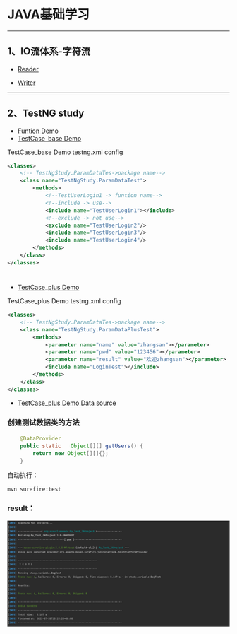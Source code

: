 # JAVA基础学习

---
## 1、IO流体系-字符流

- [Reader](./src/study/ReaderDemoTest.java)

- [Writer](./src/study/ReaderDemoTest.java)

---
## 2、TestNG study

- [Funtion Demo](./src/TestNgStudy/ParamData.java)
- [TestCase_base Demo](./test/TestNgStudy/ParamDataTest.java)

TestCase_base Demo testng.xml config
```xml
<classes>
    <!-- TestNgStudy.ParamDataTes->package name-->
    <class name="TestNgStudy.ParamDataTest">
        <methods>
            <!--TestUserLogin1 -> funtion name-->
            <!--include -> use-->
            <include name="TestUserLogin1"></include>
            <!--exclude -> not use-->
            <exclude name="TestUserLogin2"/>
            <include name="TestUserLogin3"/>
            <include name="TestUserLogin4"/>
        </methods>
    </class>
</classes>
```

#

- [TestCase_plus Demo](./test/TestNgStudy/ParamDataPlusTest.java)

TestCase_plus Demo testng.xml config

```xml
<classes>
    <!-- TestNgStudy.ParamDataTes->package name-->
    <class name="TestNgStudy.ParamDataPlusTest">
        <methods>
            <parameter name="name" value="zhangsan"></parameter>
            <parameter name="pwd" value="123456"></parameter>
            <parameter name="result" value="欢迎zhangsan"></parameter>
            <include name="LoginTest"></include>
        </methods>
    </class>
</classes>
```

- [TestCase_plus Demo Data source](./test/LoginDataSource/LoginParams.java)

### 创建测试数据类的方法
```java
    @DataProvider
    public static   Object[][] getUsers() {
        return new Object[][]{};
    }
```

自动执行：
```shell
mvn surefire:test
```

### result：

![result massage](./source/result.png)
